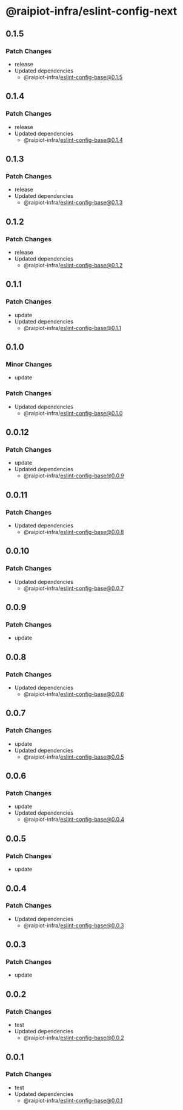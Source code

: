 # @raipiot-infra/eslint-config-next

## 0.1.5

### Patch Changes

- release
- Updated dependencies
  - @raipiot-infra/eslint-config-base@0.1.5

## 0.1.4

### Patch Changes

- release
- Updated dependencies
  - @raipiot-infra/eslint-config-base@0.1.4

## 0.1.3

### Patch Changes

- release
- Updated dependencies
  - @raipiot-infra/eslint-config-base@0.1.3

## 0.1.2

### Patch Changes

- release
- Updated dependencies
  - @raipiot-infra/eslint-config-base@0.1.2

## 0.1.1

### Patch Changes

- update
- Updated dependencies
  - @raipiot-infra/eslint-config-base@0.1.1

## 0.1.0

### Minor Changes

- update

### Patch Changes

- Updated dependencies
  - @raipiot-infra/eslint-config-base@0.1.0

## 0.0.12

### Patch Changes

- update
- Updated dependencies
  - @raipiot-infra/eslint-config-base@0.0.9

## 0.0.11

### Patch Changes

- Updated dependencies
  - @raipiot-infra/eslint-config-base@0.0.8

## 0.0.10

### Patch Changes

- Updated dependencies
  - @raipiot-infra/eslint-config-base@0.0.7

## 0.0.9

### Patch Changes

- update

## 0.0.8

### Patch Changes

- Updated dependencies
  - @raipiot-infra/eslint-config-base@0.0.6

## 0.0.7

### Patch Changes

- update
- Updated dependencies
  - @raipiot-infra/eslint-config-base@0.0.5

## 0.0.6

### Patch Changes

- update
- Updated dependencies
  - @raipiot-infra/eslint-config-base@0.0.4

## 0.0.5

### Patch Changes

- update

## 0.0.4

### Patch Changes

- Updated dependencies
  - @raipiot-infra/eslint-config-base@0.0.3

## 0.0.3

### Patch Changes

- update

## 0.0.2

### Patch Changes

- test
- Updated dependencies
  - @raipiot-infra/eslint-config-base@0.0.2

## 0.0.1

### Patch Changes

- test
- Updated dependencies
  - @raipiot-infra/eslint-config-base@0.0.1
